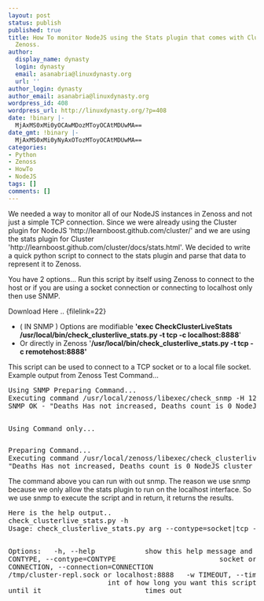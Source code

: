```yaml
---
layout: post
status: publish
published: true
title: How To monitor NodeJS using the Stats plugin that comes with Cluster using
  Zenoss.
author:
  display_name: dynasty
  login: dynasty
  email: asanabria@linuxdynasty.org
  url: ''
author_login: dynasty
author_email: asanabria@linuxdynasty.org
wordpress_id: 408
wordpress_url: http://linuxdynasty.org/?p=408
date: !binary |-
  MjAxMS0xMi0yOCAwMDozMToyOCAtMDUwMA==
date_gmt: !binary |-
  MjAxMS0xMi0yNyAxOTozMToyOCAtMDUwMA==
categories:
- Python
- Zenoss
- HowTo
- NodeJS
tags: []
comments: []
---
```

<p>We needed a way to monitor all of our NodeJS instances in Zenoss and not just a simple TCP connection. Since we were already using the Cluster plugin for NodeJS 'http://learnboost.github.com/cluster/' and we are using the stats plugin for Cluster 'http://learnboost.github.com/cluster/docs/stats.html'. We decided to write a quick python script to connect to the stats plugin and parse that data to represent it to Zenoss.</p>
<p>You have 2 options... Run this script by itself using Zenoss to connect to the host or if you are using a socket connection or connecting to localhost only then use SNMP.</p>
<p>Download Here .. {filelink=22}</p>
<ul>
<li>( IN SNMP ) Options are modifiable <strong>'exec CheckClusterLiveStats /usr/local/bin/check_clusterlive_stats.py -t tcp -c localhost:8888</strong>'</li>
<li>Or directly in Zenoss '<strong>/usr/local/bin/check_clusterlive_stats.py -t tcp -c remotehost:8888'</strong></li>
</ul>
<p>This script can be used to connect to a TCP socket or to a local file socket. Example output from Zenoss Test Command...</p>
<pre>Using SNMP Preparing Command...
Executing command /usr/local/zenoss/libexec/check_snmp -H 127.0.0.1 -o .1.3.6.1.4.1.8072.1.3.2.3.1.1.21.67.104.101.99.107.67.108.117.115.116.101.114.76.105.118.101.83.116.97.116.115 -C readonly -R OK against 127.0.0.1
SNMP OK - "Deaths Has not increased, Deaths count is 0 NodeJS cluster OK |restarts=0 workers=4 deaths=0 connections_total=193463 connections_active=0" |

Using Command only...</pre>
<pre>Preparing Command...
Executing command /usr/local/zenoss/libexec/check_clusterlive_stats.py -t tcp -c remotehost:8888
"Deaths Has not increased, Deaths count is 0 NodeJS cluster OK |restarts=0 workers=4 deaths=0 connections_total=193463 connections_active=0" |</pre>
<p>The command above you can run with out snmp. The reason we use snmp because we only allow the stats plugin to run on the localhost interface. So we use snmp to execute the script and in return, it returns the results.</p>
<pre>Here is the help output..
check_clusterlive_stats.py -h
Usage: check_clusterlive_stats.py arg --contype=socket|tcp --connection=pathto socket|host:port

Options:
  -h, --help            show this help message and exit
  -t CONTYPE, --contype=CONTYPE
                        socket or tcp
  -c CONNECTION, --connection=CONNECTION
                        /tmp/cluster-repl.sock or localhost:8888
  -w TIMEOUT, --timeout=TIMEOUT
                        int of how long you want this script to wait until it
                        times out</pre>
<p>&nbsp;</p>
